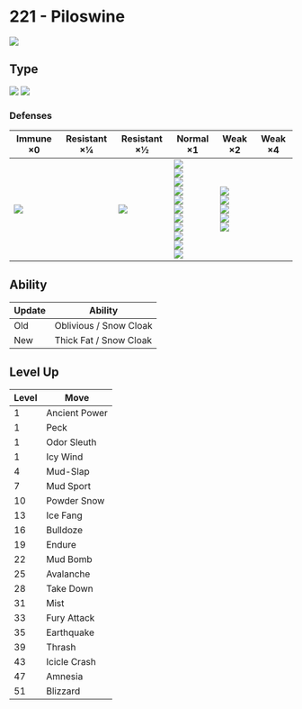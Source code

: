 # 221 - Piloswine
![][221]

## Type

![][ice]  ![][ground]

### Defenses

Immune ×0         | Resistant ×¼ | Resistant ×½    | Normal ×1                                                                                                                                                            | Weak ×2                                                                      | Weak ×4 | 
---               | ---          | ---             | ---                                                                                                                                                                  | ---                                                                          | ---     | 
![][electric]<br> |              | ![][poison]<br> | ![][normal]<br> ![][flying]<br> ![][ground]<br> ![][rock]<br> ![][bug]<br> ![][ghost]<br> ![][psychic]<br> ![][ice]<br> ![][dragon]<br> ![][dark]<br> ![][fairy]<br> | ![][fighting]<br> ![][steel]<br> ![][fire]<br> ![][water]<br> ![][grass]<br> |         | 

## Ability

Update | Ability                | 
---    | ---                    | 
Old    | Oblivious / Snow Cloak | 
New    | Thick Fat / Snow Cloak | 

## Level Up

Level | Move          | 
---   | ---           | 
1     | Ancient Power | 
1     | Peck          | 
1     | Odor Sleuth   | 
1     | Icy Wind      | 
4     | Mud-Slap      | 
7     | Mud Sport     | 
10    | Powder Snow   | 
13    | Ice Fang      | 
16    | Bulldoze      | 
19    | Endure        | 
22    | Mud Bomb      | 
25    | Avalanche     | 
28    | Take Down     | 
31    | Mist          | 
33    | Fury Attack   | 
35    | Earthquake    | 
39    | Thrash        | 
43    | Icicle Crash  | 
47    | Amnesia       | 
51    | Blizzard      | 

[221]: ../img/pokemon/221.png
[normal]: ../img/types/normal.png
[fire]: ../img/types/fire.png
[fighting]: ../img/types/fighting.png
[water]: ../img/types/water.png
[flying]: ../img/types/flying.png
[grass]: ../img/types/grass.png
[poison]: ../img/types/poison.png
[electric]: ../img/types/electric.png
[ground]: ../img/types/ground.png
[psychic]: ../img/types/psychic.png
[rock]: ../img/types/rock.png
[ice]: ../img/types/ice.png
[bug]: ../img/types/bug.png
[dragon]: ../img/types/dragon.png
[ghost]: ../img/types/ghost.png
[dark]: ../img/types/dark.png
[steel]: ../img/types/steel.png
[fairy]: ../img/types/fairy.png
